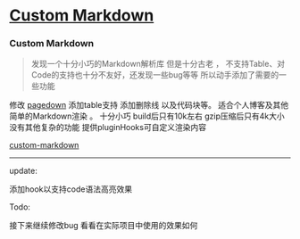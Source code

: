 # [Custom Markdown](https://github.com/forzys/blog/issues/7)

 
<!--  intro: 发现一个十分小巧的Markdown解析库 但是十分古老 ， 不支持Table、对Code的支持也十分不友好，还发现一些bug等等
所以动手添加了需要的一些功能  -->

### Custom Markdown

> 发现一个十分小巧的Markdown解析库 但是十分古老 ， 不支持Table、对Code的支持也十分不友好，还发现一些bug等等
所以动手添加了需要的一些功能


修改 [pagedown](https://github.com/ujifgc/pagedown) 添加table支持 添加删除线 以及代码块等。
适合个人博客及其他简单的Markdown渲染 。
十分小巧 build后只有10k左右 gzip压缩后只有4k大小 没有其他复杂的功能 提供pluginHooks可自定义渲染内容
 

[custom-markdown](https://github.com/forzys/custom-markdown)

---
update:

添加hook以支持code语法高亮效果

Todo:

接下来继续修改bug 看看在实际项目中使用的效果如何
